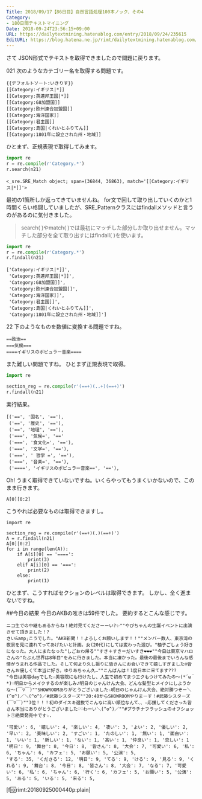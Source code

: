 ```yaml
---
Title: 2018/09/17【86日目】自然言語処理100本ノック、その4
Category:
- 180日間テキストマイニング
Date: 2018-09-24T23:56:15+09:00
URL: https://dailytextmining.hatenablog.com/entry/2018/09/24/235615
EditURL: https://blog.hatena.ne.jp/rimt/dailytextmining.hatenablog.com/atom/entry/10257846132638840657
---
```


さて JSON形式でテキストを取得できましたので問題に戻ります。

021
次のようなカテゴリー名を取得する問題です。
```
{{デフォルトソート:いきりす}}
[[Category:イギリス|*]]
[[Category:英連邦王国|*]]
[[Category:G8加盟国]]
[[Category:欧州連合加盟国]]
[[Category:海洋国家]]
[[Category:君主国]]
[[Category:島国|くれいとふりてん]]
[[Category:1801年に設立された州・地域]]
```
ひとまず、正規表現で取得してみます。
```python
import re
r = re.compile(r'Category.*')
r.search(n21)
```
```
<_sre.SRE_Match object; span=(36844, 36863), match='[[Category:イギリス|*]]'>
```

最初の1箇所しか返ってきていませんね。
for文で回して取り出していくのかと1時間くらい格闘していましたが、SRE_Patternクラスにはfindallメソッドと言うのがあるのに気付きました。
> search( )やmatch( )では最初にマッチした部分しか取り出せません。マッチした部分を全て取り出すにはfindall( )を使います。

```python
import re
r = re.compile(r'Category.*')
r.findall(n21)
```
```
['Category:イギリス|*]]',
 'Category:英連邦王国|*]]',
 'Category:G8加盟国]]',
 'Category:欧州連合加盟国]]',
 'Category:海洋国家]]',
 'Category:君主国]]',
 'Category:島国|くれいとふりてん]]',
 'Category:1801年に設立された州・地域]]']
```

22
下のようなものを数値に変換する問題ですね。

```
==政治==
===気候===
====イギリスのポピュラー音楽====
```
また難しい問題ですね。
ひとまず正規表現で取得。
```python
import re

section_reg = re.compile(r'(==+)(..+)(==+)')
r.findall(n21)
```
実行結果。
```
[('==', '国名', '=='),
 ('==', '歴史', '=='),
 ('==', '地理', '=='),
 ('===', '気候=', '=='
 ('===', '食文化=', '=='),
 ('===', '文学=', '=='),
 ('===', ' 哲学 =', '=='),
 ('===', '音楽=', '=='),
 ('====', 'イギリスのポピュラー音楽==', '=='),
```
Oh! うまく取得できていないですね。いくらやってもうまくいかないので、このまま行きます。
```
A[0][0:2]
```
こうやれば必要なものは取得できますし。
```
import re

section_reg = re.compile(r'(==+)(.)(==+)')
A = r.findall(n21)
A[0][0:2]
for i in range(len(A)):
    if A[i][0] == '====':
        print(3)
    elif A[i][0] == '===':
        print(2)
    else:
        print(1)
```
ひとまず、こうすればセクションのレベルは取得できます。
しかし、全く進まないですね。

##今日の結果
今日のAKBの呟きは59件でした。
要約するとこんな感じです。
```
ニコ生での中継もあるからね！絶対見てくださーーい?✨""やびちゃんの生誕イベントに出演させて頂きました！?
さい&amp;こうでした。"AKB新聞！！よろしくお願いします！！""メンバー数人、東京湾の夜景を見に連れてってあげたいと計画。女(20代)にしては変わった遊び。"柚子ごしょう好きになった。大人にまたなった"しごおわ帰る""すき＋すき＝だいすき❤️❤️❤️""今日は東京マハロさんの"たぶん世界は8年目"をみに行きました。本当に凄かった。最後の最後までいろんな感情がうまれる作品でした。そして何より久し振りに皆さんにお会いできて嬉しすぎました☺️皆さんお優しくて本当に好き。ゆりあちゃん久…""こんばんは！1度日本に来てます???
"今日は美容dayでした☆美容院にも行けたし、人生で初めてまつエクもつけてみたの〜(*´ω｀*)♡明日からメイクするのが楽しみ♪明日のじゃんけん大会、どんな髪型とメイクにしようかな〜(￣▽￣)""SHOWROOMありがとうございました☆明日のじゃんけん大会、絶対勝つぞー＼(^o^)／＼(^o^)／#武藤シスターズ""20:40からSHOWROOMやりまーす！#武藤シスターズ(￣▽￣)""3位！！！初のダイスキ選抜でこんなに高い順位なんて、、☆応援してくださった皆さん本当にありがとうございました♡♡わーい＼(^o^)／""#プラチナフラッシュのオフショット①絶賛発売中です☆.
```
```
'可愛い': 6, '嬉しい': 4, '楽しい': 4, '凄い': 3, 'よい': 2, '優しい': 2, '早い': 2, '美味しい': 2, 'すごい': 1, 'たのしい': 1, '無い': 1, '面白い': 1, 'いい': 1, '新しい': 1, 'ない': 1, '高い': 1, '仲良い': 1, '恋しい': 1
'明日': 9, '舞台': 8, '今日': 8, '皆さん': 8, '大会': 7, '可愛い': 6, '私': 6, 'ちゃん': 6, 'カフェ': 5, 'お願い': 5, '公演': 5,
'する': 35, 'くださる': 12, '明日': 9, 'てる': 9, 'ける': 9, '見る': 9, 'くれる': 9, '舞台': 8, '今日': 8, '皆さん': 8, '大会': 7, 'なる': 7, '可愛い': 6, '私': 6, 'ちゃん': 6, '行く': 6, 'カフェ': 5, 'お願い': 5, '公演': 5, 'ある': 5, 'いる': 5, '来る': 5, 
```
[f:id:rimt:20180925000440p:plain]

